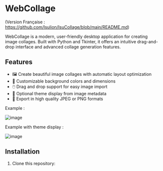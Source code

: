 # WebCollage

(Version Française : https://github.com/Isulion/IsuCollage/blob/main/README.md)

WebCollage is a modern, user-friendly desktop application for creating image collages. Built with Python and Tkinter, it offers an intuitive drag-and-drop interface and advanced collage generation features.

## Features

- 🖼️ Create beautiful image collages with automatic layout optimization
- 🎨 Customizable background colors and dimensions
- 🖱️ Drag and drop support for easy image import
- 📝 Optional theme display from image metadata
- 💾 Export in high quality JPEG or PNG formats

Example :

![image](https://github.com/user-attachments/assets/b53533e5-6377-4745-9433-e160fe08b679)

Example with theme display :

![image](https://github.com/user-attachments/assets/b5843c48-c01d-4b22-a2d3-caa774f0a26c)

## Installation

1. Clone this repository:
